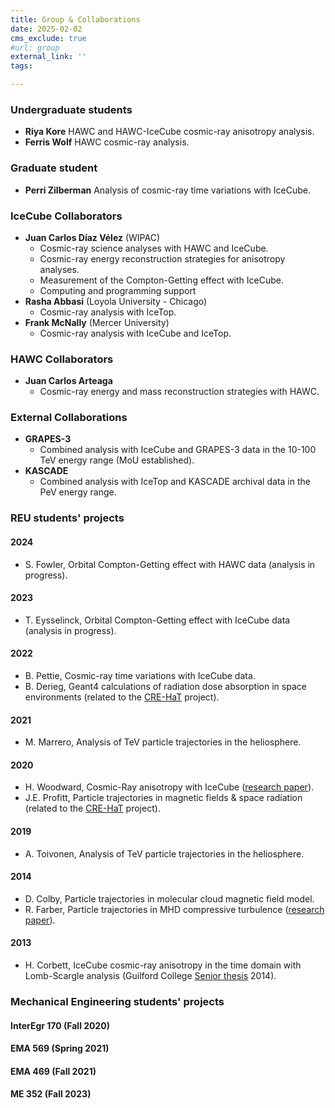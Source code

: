 ```yaml
---
title: Group & Collaborations
date: 2025-02-02
cms_exclude: true
#url: group
external_link: ''
tags:

---
```


### Undergraduate students
- **Riya Kore** HAWC and HAWC-IceCube cosmic-ray anisotropy analysis.
- **Ferris Wolf** HAWC cosmic-ray analysis.

### Graduate student
- **Perri Zilberman** Analysis of cosmic-ray time variations with IceCube.

### IceCube Collaborators
- **Juan Carlos Díaz Vélez** (WIPAC)
  - Cosmic-ray science analyses with HAWC and IceCube.
  - Cosmic-ray energy reconstruction strategies for anisotropy analyses.
  - Measurement of the Compton-Getting effect with IceCube.
  - Computing and programming support
- **Rasha Abbasi** (Loyola University - Chicago)
  - Cosmic-ray analysis with IceTop.
- **Frank McNally** (Mercer University)
  - Cosmic-ray analysis with IceCube and IceTop.
 
### HAWC Collaborators
- **Juan Carlos Arteaga**
  - Cosmic-ray energy and mass reconstruction strategies with HAWC.
 
### External Collaborations
- **GRAPES-3**
  - Combined analysis with IceCube and GRAPES-3 data in the 10-100 TeV energy range (MoU established).
- **KASCADE**
  - Combined analysis with IceTop and KASCADE archival data in the PeV energy range.

### REU students' projects
#### 2024
  - S. Fowler, Orbital Compton-Getting effect with HAWC data (analysis in progress).
#### 2023
  - T. Eysselinck, Orbital Compton-Getting effect with IceCube data (analysis in progress).
#### 2022
  - B. Pettie, Cosmic-ray time variations with IceCube data.
  - B. Derieg, Geant4 calculations of radiation dose absorption in space environments (related to the [CRE-HaT](https://paolodesiati.github.io/project/crewhat/) project).
#### 2021
  - M. Marrero, Analysis of TeV particle trajectories in the heliosphere.
#### 2020
  - H. Woodward, Cosmic-Ray anisotropy with IceCube ([research paper](https://arxiv.org/abs/2412.05046)).
  - J.E. Profitt, Particle trajectories in magnetic fields & space radiation (related to the [CRE-HaT](https://paolodesiati.github.io/project/crewhat/) project).
#### 2019
  - A. Toivonen, Analysis of TeV particle trajectories in the heliosphere.
#### 2014
  - D. Colby, Particle trajectories in molecular cloud magnetic field model.
  - R. Farber, Particle trajectories in MHD compressive turbulence ([research paper](https://doi.org/10.3847/0004-637X/830/1/19)).
#### 2013
  - H. Corbett, IceCube cosmic-ray anisotropy in the time domain with Lomb-Scargle analysis (Guilford College [Senior thesis](corbett/Corbett_draft_APR9b.pdf) 2014).

### Mechanical Engineering students' projects

#### InterEgr 170 (Fall 2020)

#### EMA 569 (Spring 2021)

#### EMA 469 (Fall 2021)

#### ME 352 (Fall 2023)

<!--more-->
